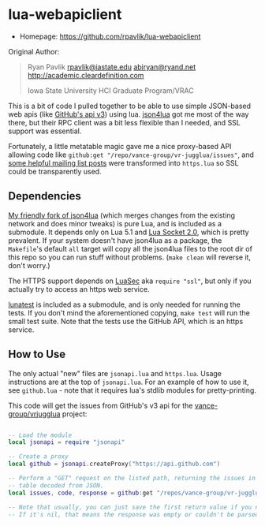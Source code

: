 lua-webapiclient
================

* Homepage: <https://github.com/rpavlik/lua-webapiclient>

Original Author:

> Ryan Pavlik <rpavlik@iastate.edu> <abiryan@ryand.net>
> <http://academic.cleardefinition.com>
>
> Iowa State University HCI Graduate Program/VRAC


This is a bit of code I pulled together to be able to use simple JSON-based
web apis (like [GitHub's api v3][ghapi3]) using lua. [json4lua][] got me
most of the way there, but their RPC client was a bit less flexible than
I needed, and SSL support was essential.

Fortunately, a little metatable magic gave me a nice proxy-based API allowing code like `github:get "/repo/vance-group/vr-jugglua/issues"`, and [some
helpful mailing list posts][luamlssl] were transformed into `https.lua` so SSL could be transparently used.

[ghapi3]:http://developer.github.com/v3/
[json4lua]:http://json.luaforge.net/
[luamlssl]:http://lua-users.org/lists/lua-l/2009-02/msg00270.html

Dependencies
------------
[My friendly fork of json4lua][myjson] (which merges changes from the
existing network and does minor tweaks) is pure Lua, and is included as
a submodule. It depends only on Lua 5.1 and [Lua Socket 2.0][luasocket],
which is pretty prevalent. If your system doesn't have json4lua as a
package, the `Makefile`'s default `all` target will copy all the
json4lua files to the root dir of this repo so you can run stuff without
problems. (`make clean` will reverse it, don't worry.)

The HTTPS support depends on [LuaSec] aka `require "ssl"`, but only if
you actually try to access an https web service.

[lunatest][] is included as a submodule, and is only needed for running
the tests. If you don't mind the aforementioned copying, `make test`
will run the small test suite. Note that the tests use the GitHub API,
which is an https service.

[myjson]:https://github.com/rpavlik/json
[luasocket]:http://w3.impa.br/~diego/software/luasocket/home.html
[LuaSec]:https://github.com/brunoos/luasec/wiki
[lunatest]:https://github.com/silentbicycle/lunatest

How to Use
----------
The only actual "new" files are `jsonapi.lua` and `https.lua`. Usage
instructions are at the top of `jsonapi.lua`. For an example of how to
use it, see `github.lua` - note that it requires lua's stdlib modules
for pretty-printing.

This code will get the issues from GitHub's v3 api for the [vance-group/vrjugglua][vrjlua] project:

```lua

-- Load the module
local jsonapi = require "jsonapi"

-- Create a proxy
local github = jsonapi.createProxy("https://api.github.com")

-- Perform a "GET" request on the listed path, returning the issues in a
-- table decoded from JSON.
local issues, code, response = github:get "/repos/vance-group/vr-jugglua/issues"

-- Note that usually, you can just save the first return value if you need any at all.
-- If it's nil, that means the response was empty or couldn't be parsed by json4lua.

```

[vrjlua]:https://github.com/vance-group/vr-jugglua

